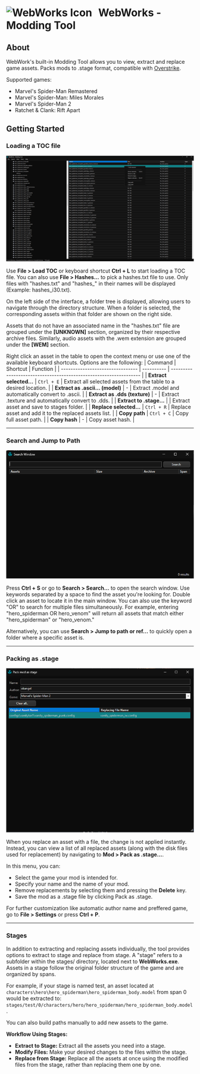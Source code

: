 # <img src="../../WebWorks/WebWorks_icon.ico" alt="WebWorks Icon" width="25" height="25" style="margin-right: 10px;"> WebWorks - Modding Tool
## About
WebWork's built-in Modding Tool allows you to view, extract and replace game assets. Packs mods to .stage format, compatible with [Overstrike](https://github.com/Tkachov/Overstrike/).

Supported games:
- Marvel's Spider-Man Remastered
- Marvel's Spider-Man: Miles Morales
- Marvel's Spider-Man 2
- Ratchet & Clank: Rift Apart

## Getting Started
### Loading a TOC file
![](../Screenshots/WebWorks_moddingTool.png)

Use **File > Load TOC** or keyboard shortcut **Ctrl + L** to start loading a TOC file. You can also use **File > Hashes...** to pick a hashes.txt file to use. Only files with "hashes.txt" and "hashes_" in their names will be displayed (Example: hashes_i30.txt).

On the left side of the interface, a folder tree is displayed, allowing users to navigate through the directory structure. When a folder is selected, the corresponding assets within that folder are shown on the right side.

Assets that do not have an associated name in the "hashes.txt" file are grouped under the **[UNKNOWN]** section, organized by their respective archive files. Similarly, audio assets with the .wem extension are grouped under the **[WEM]** section.

Right click an asset in the table to open the context menu or use one of the available keyboard shortcuts. Options are the following:
| Command                          | Shortcut   | Function                                                          |
| -------------------------------- | ---------- | ----------------------------------------------------------------- |
| **Extract selected...**          | `Ctrl + E` | Extract all selected assets from the table to a desired location. |
| **Extract as .ascii... (model)** | -          | Extract .model and automatically convert to .ascii.               |
| **Extract as .dds (texture)**    | -          | Extract .texture and automatically convert to .dds.               |
| **Extract to .stage...**         |            | Extract asset and save to stages folder.                          |
| **Replace selected...**          | `Ctrl + R` | Replace asset and add it to the replaced assets list.             |
| **Copy path**                    | `Ctrl + C` | Copy full asset path.                                             |
| **Copy hash**                    | -          | Copy asset hash.                                                  |

---

### Search and Jump to Path
![Search window](../Screenshots/SearchWindow_screenshot.png)

Press **Ctrl + S** or go to **Search > Search...** to open the search window. Use keywords separated by a space to find the asset you're looking for. Double click an asset to locate it in the main window. You can also use the keyword "OR" to search for multiple files simultaneously. For example, entering "hero_spiderman OR hero_venom" will return all assets that match either "hero_spiderman" or "hero_venom."

Alternatively, you can use **Search > Jump to path or ref...** to quickly open a folder where a specific asset is.

---

### Packing as .stage
![Pack stage window](../Screenshots/PackStage_screenshot.png)

When you replace an asset with a file, the change is not applied instantly. Instead, you can view a list of all replaced assets (along with the disk files used for replacement) by navigating to **Mod > Pack as .stage...**.

In this menu, you can:
- Select the game your mod is intended for.
- Specify your name and the name of your mod.
- Remove replacements by selecting them and pressing the **Delete** key.
- Save the mod as a .stage file by clicking Pack as .stage.

For further customization like automatic author name and preffered game, go to **File > Settings** or press **Ctrl + P**.

---

### Stages
In addition to extracting and replacing assets individually, the tool provides options to extract to stage and replace from stage. A "stage" refers to a subfolder within the stages/ directory, located next to **WebWorks.exe**. Assets in a stage follow the original folder structure of the game and are organized by spans.

For example, if your stage is named test, an asset located at `characters\hero\hero_spiderman\hero_spiderman_body.model` from span 0 would be extracted to:
`stages/test/0/characters/hero/hero_spiderman/hero_spiderman_body.model`.

You can also build paths manually to add new assets to the game.

**Workflow Using Stages:**
- **Extract to Stage:** Extract all the assets you need into a stage.
- **Modify Files:** Make your desired changes to the files within the stage.
- **Replace from Stage:** Replace all the assets at once using the modified files from the stage, rather than replacing them one by one.